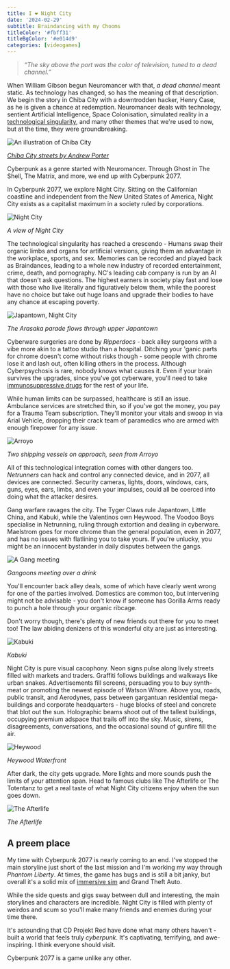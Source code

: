 ```yaml
---
title: I ❤️ Night City
date: '2024-02-29'
subtitle: Braindancing with my Chooms
titleColor: '#fbff31'
titleBgColor: '#e014d9'
categories: [videogames]
---
```


> _“The sky above the port was the color of television, tuned to a dead channel.”_

When William Gibson begun Neuromancer with that, _a dead channel_ meant static. As technology has changed, so has the meaning of that description. We begin the story in Chiba City with a downtrodden hacker, Henry Case, as he is given a chance at redemption. Neuromancer deals with technology, sentient Artificial Intelligence, Space Colonisation, simulated reality in a [technological singularity](https://en.wikipedia.org/wiki/Technological_singularity?useskin=vector), and many other themes that we're used to now, but at the time, they were groundbreaking.

![An illustration of Chiba City](/images/blog/i-heart-night-city/chiba-city.jpeg)

_[Chiba City streets by Andrew Porter](https://www.artstation.com/artwork/WgAQQ)_

Cyberpunk as a genre started with Neuromancer. Through Ghost in The Shell, The Matrix, and more, we end up with Cyberpunk 2077.

In Cyberpunk 2077, we explore Night City. Sitting on the Californian coastline and independent from the New United States of America, Night City exists as a capitalist maximum in a society ruled by corporations.

![Night City](/images/blog/i-heart-night-city/night-city.jpeg)

_A view of Night City_

The technological singularity has reached a crescendo - Humans swap their organic limbs and organs for artificial versions, giving them an advantage in the workplace, sports, and sex. Memories can be recorded and played back as Braindances, leading to a whole new industry of recorded entertainment, crime, death, and pornography. NC's leading cab company is run by an AI that doesn't ask questions. The highest earners in society play fast and lose with those who live literally and figuratively below them, while the poorest have no choice but take out huge loans and upgrade their bodies to have any chance at escaping poverty.

![Japantown, Night City](/images/blog/i-heart-night-city/japantown.jpeg)

_The Arasaka parade flows through upper Japantown_

Cyberware surgeries are done by _Ripperdocs_ - back alley surgeons with a vibe more akin to a tattoo studio than a hospital. Ditching your 'ganic parts for chrome doesn't come without risks though - some people with chrome lose it and lash out, often killing others in the process. Although Cyberpsychosis is rare, nobody knows what causes it. Even if your brain survives the upgrades, since you've got cyberware, you'll need to take [immunosuppressive drugs](https://en.wikipedia.org/wiki/Immunosuppressive_drug?useskin=vector) for the rest of your life.

While human limits can be surpassed, healthcare is still an issue. Ambulance services are stretched thin, so if you've got the money, you pay for a Trauma Team subscription. They'll monitor your vitals and swoop in via Arial Vehicle, dropping their crack team of paramedics who are armed with enough firepower for any issue.

![Arroyo](/images/blog/i-heart-night-city/arroyo.jpeg)

_Two shipping vessels on approach, seen from Arroyo_

All of this technological integration comes with other dangers too. _Netrunners_ can hack and control any connected device, and in 2077, all devices are connected. Security cameras, lights, doors, windows, cars, guns, eyes, ears, limbs, and even your impulses, could all be coerced into doing what the attacker desires.

Gang warfare ravages the city. The Tyger Claws rule Japantown, Little China, and Kabuki, while the Valentinos own Heywood. The Voodoo Boys specialise in Netrunning, ruling through extortion and dealing in cyberware. Maelstrom goes for more chrome than the general population, even in 2077, and has no issues with flatlining you to take yours. If you're unlucky, you might be an innocent bystander in daily disputes between the gangs.

![A Gang meeting](/images/blog/i-heart-night-city/gangoons.jpeg)

_Gangoons meeting over a drink_

You'll encounter back alley deals, some of which have clearly went wrong for one of the parties involved. Domestics are common too, but intervening might not be advisable - you don't know if someone has Gorilla Arms ready to punch a hole through your organic ribcage.

Don't worry though, there's plenty of new friends out there for you to meet too! The law abiding denizens of this wonderful city are just as interesting.

![Kabuki](/images/blog/i-heart-night-city/kabuki.jpeg)

_Kabuki_

Night City is pure visual cacophony. Neon signs pulse along lively streets filled with markets and traders. Graffiti follows buildings and walkways like urban snakes. Advertisements fill screens, persuading you to buy synth-meat or promoting the newest episode of Watson Whore. Above you, roads, public transit, and Aerodynes, pass between gargantuan residential mega-buildings and corporate headquarters - huge blocks of steel and concrete that blot out the sun. Holographic beams shoot out of the tallest buildings, occupying premium adspace that trails off into the sky. Music, sirens, disagreements, conversations, and the occasional sound of gunfire fill the air.

![Heywood](/images/blog/i-heart-night-city/heywood_waterfront.jpeg)

_Heywood Waterfront_

After dark, the city gets upgrade. More lights and more sounds push the limits of your attention span. Head to famous clubs like The Afterlife or The Totentanz to get a real taste of what Night City citizens enjoy when the sun goes down.

![The Afterlife](/images/blog/i-heart-night-city/the_afterlife.jpeg)

_The Afterlife_

## A preem place

My time with Cyberpunk 2077 is nearly coming to an end. I've stopped the main storyline just short of the last mission and I'm working my way through _Phantom Liberty_. At times, the game has bugs and is still a bit janky, but overall it's a solid mix of [immersive sim](https://en.wikipedia.org/wiki/Immersive_sim?useskin=vector) and Grand Theft Auto.

While the side quests and gigs sway between dull and interesting, the main storylines and characters are incredible. Night City is filled with plenty of weirdos and scum so you'll make many friends and enemies during your time there.

It's astounding that CD Projekt Red have done what many others haven't - built a world that feels truly _cyberpunk_. It's captivating, terrifying, and awe-inspiring. I think everyone should visit.

Cyberpunk 2077 is a game unlike any other.
